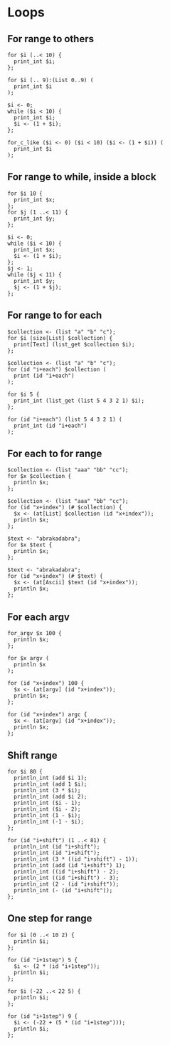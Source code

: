 # Loops

## For range to others

```polygolf
for $i (..< 10) {
  print_int $i;
};
```

```polygolf loops.rangeExclusiveToInclusive()
for $i (.. 9):(List 0..9) (
  print_int $i
);
```

```polygolf loops.forRangeToWhile
$i <- 0;
while ($i < 10) {
  print_int $i;
  $i <- (1 + $i);
};
```

```polygolf loops.forRangeToForCLike
for_c_like ($i <- 0) ($i < 10) ($i <- (1 + $i)) (
  print_int $i
);
```

## For range to while, inside a block

```polygolf
for $i 10 {
  print_int $x;
};
for $j (1 ..< 11) {
  print_int $y;
};
```

```polygolf loops.forRangeToWhile
$i <- 0;
while ($i < 10) {
  print_int $x;
  $i <- (1 + $i);
};
$j <- 1;
while ($j < 11) {
  print_int $y;
  $j <- (1 + $j);
};
```

## For range to for each

```polygolf
$collection <- (list "a" "b" "c");
for $i (size[List] $collection) {
  print[Text] (list_get $collection $i);
};
```

```polygolf loops.forRangeToForEach
$collection <- (list "a" "b" "c");
for (id "i+each") $collection (
  print (id "i+each")
);
```

```polygolf
for $i 5 {
  print_int (list_get (list 5 4 3 2 1) $i);
};
```

```polygolf loops.forRangeToForEach
for (id "i+each") (list 5 4 3 2 1) (
  print_int (id "i+each")
);
```

## For each to for range

```polygolf
$collection <- (list "aaa" "bb" "cc");
for $x $collection {
  println $x;
};
```

```polygolf loops.forEachToForRange
$collection <- (list "aaa" "bb" "cc");
for (id "x+index") (# $collection) {
  $x <- (at[List] $collection (id "x+index"));
  println $x;
};
```

```polygolf
$text <- "abrakadabra";
for $x $text {
  println $x;
};
```

```polygolf loops.forEachToForRange
$text <- "abrakadabra";
for (id "x+index") (# $text) {
  $x <- (at[Ascii] $text (id "x+index"));
  println $x;
};
```

## For each argv

```polygolf
for_argv $x 100 {
  println $x;
};
```

```polygolf loops.forArgvToForEach
for $x argv (
  println $x
);
```

```polygolf loops.forArgvToForRange()
for (id "x+index") 100 {
  $x <- (at[argv] (id "x+index"));
  println $x;
};
```

```polygolf loops.forArgvToForRange(false)
for (id "x+index") argc {
  $x <- (at[argv] (id "x+index"));
  println $x;
};
```

## Shift range

```polygolf
for $i 80 {
  println_int (add $i 1);
  println_int (add 1 $i);
  println_int (3 * $i);
  println_int (add $i 2);
  println_int ($i - 1);
  println_int ($i - 2);
  println_int (1 - $i);
  println_int (-1 - $i);
};
```

```polygolf loops.shiftRangeOneUp
for (id "i+shift") (1 ..< 81) {
  println_int (id "i+shift");
  println_int (id "i+shift");
  println_int (3 * ((id "i+shift") - 1));
  println_int (add (id "i+shift") 1);
  println_int ((id "i+shift") - 2);
  println_int ((id "i+shift") - 3);
  println_int (2 - (id "i+shift"));
  println_int (- (id "i+shift"));
};
```

## One step for range

```polygolf
for $i (0 ..< 10 2) {
  println $i;
};
```

```polygolf loops.forRangeToForRangeOneStep
for (id "i+1step") 5 {
  $i <- (2 * (id "i+1step"));
  println $i;
};
```

```polygolf
for $i (-22 ..< 22 5) {
  println $i;
};
```

```polygolf loops.forRangeToForRangeOneStep
for (id "i+1step") 9 {
  $i <- (-22 + (5 * (id "i+1step")));
  println $i;
};
```
